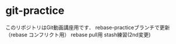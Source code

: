 # git-practice
このリポジトリはGit動画講座用です．
rebase-practiceブランチで更新（rebase コンフリクト用）
rebase pull用
stash練習(2nd変更)
